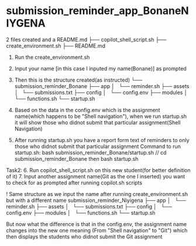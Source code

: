 # submission_reminder_app_BonaneNIYGENA

2 files created and a README.md
├── copilot_shell_script.sh
├── create_environment.sh
├── README.md

1. Run the create_environment.sh
2. Input your name [in this case I inputed my name(Bonane)] as prompted
3. Then this is the structure created(as instructed)
└── submission_reminder_Bonane
    ├── app
    │   └── reminder.sh
    ├── assets
    │   └── submissions.txt
    ├── config
    │   └── config.env
    ├── modules
    │   └── functions.sh
    └── startup.sh

4. Based on the data in the config.env which is the assignment name(which happens to be "Shell navigation"), when we run startup.sh it will show those who didnot submit that particular assignment(Shell Navigation)

5. After running startup.sh you have a report form text of reminders to only those who didnot submit that particular assignment
Command to run startup.sh: bash submission_reminder_Bonane/startup.sh // cd submission_reminder_Bonane then bash startup.sh 

Task2:
6. Run copilot_shell_script.sh on this new student(for better definition of it)
7. Input another assignment name(Git as the one I inserted) you want to check for as prompted after running copilot.sh scripts

! Same structure as we input the name after running create_environment.sh but with a different name
submission_reminder_Niyigena
    ├── app
    │   └── reminder.sh
    ├── assets
    │   └── submissions.txt
    ├── config
    │   └── config.env
    ├── modules
    │   └── functions.sh
    └── startup.sh

But now what the difference is that in the config.env, the assignment name changes into the new one meaning (From "Shell navigation" to "Git") which then displays the students who didnot submit the Git assignment

 
